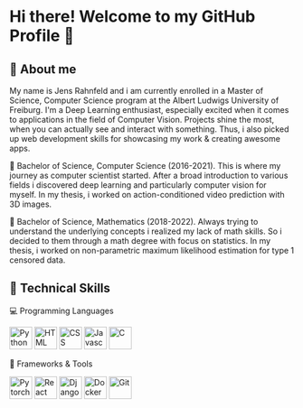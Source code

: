 # Hi there! Welcome to my GitHub Profile 🤗

## 🤵 About me
My name is Jens Rahnfeld and i am currently enrolled in a Master of Science, Computer Science program at the Albert Ludwigs University of Freiburg. I'm a Deep Learning enthusiast, especially excited when it comes to applications in the field of Computer Vision. Projects shine the most, when you can actually see and interact with something. Thus, i also picked up web development skills for showcasing my work & creating awesome apps.

:book: Bachelor of Science, Computer Science (2016-2021). This is where my journey as computer scientist started. After a broad introduction to various fields i discovered deep learning and particularly computer vision for myself. In my thesis, i worked on action-conditioned video prediction with 3D images.

:book: Bachelor of Science, Mathematics (2018-2022). Always trying to understand the underlying concepts i realized my lack of math skills. So i decided to them through a math degree with focus on statistics. In my thesis, i worked on non-parametric maximum likelihood estimation for type 1 censored data.

## :muscle: Technical Skills 
💻 Programming Languages
<p>
  <img src="https://skillicons.dev/icons?i=py" title="Python" width="40" height="40" />
  <img src="https://skillicons.dev/icons?i=html" title="HTML" width="40" height="40" />
  <img src="https://skillicons.dev/icons?i=css" title="CSS" width="40" height="40" />
  <img src="https://skillicons.dev/icons?i=js" title="Javascript" width="40" height="40" />
  <img src="https://skillicons.dev/icons?i=c" title="C" width="40" height="40" />
</p>

🔧 Frameworks & Tools
<p>
  <img src="https://skillicons.dev/icons?i=pytorch" title="Pytorch" width="40" height="40" />
  <img src="https://skillicons.dev/icons?i=react" title="React" width="40" height="40" />
  <img src="https://skillicons.dev/icons?i=django" title="Django" width="40" height="40" />
  <img src="https://skillicons.dev/icons?i=docker" title="Docker" width="40" height="40" />
  <img src="https://skillicons.dev/icons?i=git" title="Git" width="40" height="40" />
</p>

<!--
**JensRahnfeld/JensRahnfeld** is a ✨ _special_ ✨ repository because its `README.md` (this file) appears on your GitHub profile.

Here are some ideas to get you started:

- 🔭 I’m currently working on ...
- 🌱 I’m currently learning ...
- 👯 I’m looking to collaborate on ...
- 🤔 I’m looking for help with ...
- 💬 Ask me about ...
- 📫 How to reach me: ...
- 😄 Pronouns: ...
- ⚡ Fun fact: ...
-->
